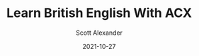 ---
layout: podcast
title: "Learn British English With ACX"
author: Scott Alexander
description: https://astralcodexten.substack.com/p/learn-british-english-with-acx
date: 2021-10-27
length: 33714
duration: 8
guid: learn-british-english-with-acx
---
